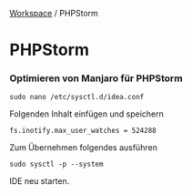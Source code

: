 [Workspace](ReadMe.md) / PHPStorm

# PHPStorm

### Optimieren von Manjaro für PHPStorm

    sudo nano /etc/sysctl.d/idea.conf

Folgenden Inhalt einfügen und speichern

    fs.inotify.max_user_watches = 524288

Zum Übernehmen folgendes ausführen

    sudo sysctl -p --system

IDE neu starten.